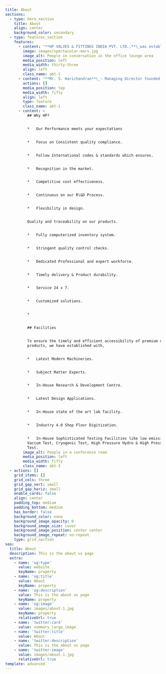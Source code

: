 ```yaml
---
title: About
sections:
  - type: hero_section
    title: About
    align: center
    background_color: secondary
  - type: features_section
    features:
      - content: "**HP VALVES & FITTINGS INDIA PVT. LTD.,**\_was established in the year of 2000, We are ISO 9001:2015 by TUV Nord Group for the scope of Design, Manufacture and Supply of Instrumentation Valves & Fittings i.e. Tube Fittings, Pipe Fittings, Valve Grease Injection Fittings, Manifold Valves, Needle Valves, Ball Valves, Check valves, Globe Valves, Gate Valves, Relief Valves, Air Filter Regulators, Air Headers, Condensate Pot, Syphon and Custom Build / Specialized Engineering Components.\n\n\n\n**Our Brand Name : HPLOCK**\n\n"
        image: images/spectacular-mars.jpg
        image_alt: People in conversation in the office lounge area
        media_position: left
        media_width: thirty-three
        align: left
        class_name: abt-1
      - content: "**Mr. S. Harichandran**\_– Managing Director founded this business with an aim to become a leader in this Field of Instrumentation System Solutions.\n\nHe has wide experience of 25 years in this field. With his sharp business acumen and constant efforts, he has earned a reputation for his business. Our aims towards achieving the highest level of business efficiency with integrity and honesty in order to create benchmark globally in quality of valves and fittings industry .\n"
        actions: []
        media_position: top
        media_width: fifty
        align: left
        type: feature
        class_name: abt-1
      - content: >
          ## Why HP?


          *   Our Performance meets your expectations


          *   Focus on Consistent quality compliance.


          *   Follow International codes & standards which ensures.


          *   Recognition in the market.


          *   Competitive cost effectiveness.


          *   Continuous on our R\&D Process.


          *   Flexibility in design.


          Quality and traceability on our products.


          *   Fully computerized inventory system.


          *   Stringent quality control checks.


          *   Dedicated Professional and expert workforce.


          *   Timely delivery & Product durability.


          *   Service 24 x 7.


          *   Customized solutions.


          *


          ## Facilities


          To ensure the timely and efficient accessibility of premium quality
          products, we have established with,


          *   Latest Modern Machineries.


          *   Subject Matter Experts.


          *   In-House Research & Development Centre.


          *   Latest Design Applications.


          *   In-House state of the art lab facility.


          *   Industry 4.0 Shop Floor Digitization.


          *   In-House Sophisticated Testing Facilities like low emission,
          Vaccum Test, Cryogenic Test, High Pressure Hydro & High Pressure Gas
          Test.
        image_alt: People in a conference room
        media_position: left
        media_width: fifty
        class_name: abt-3
  - actions: []
    grid_items: []
    grid_cols: three
    grid_gap_vert: small
    grid_gap_horiz: small
    enable_cards: false
    align: center
    padding_top: medium
    padding_bottom: medium
    has_border: false
    background_color: none
    background_image_opacity: 0
    background_image_size: cover
    background_image_position: center center
    background_image_repeat: no-repeat
    type: grid_section
seo:
  title: About
  description: This is the about us page
  extra:
    - name: 'og:type'
      value: website
      keyName: property
    - name: 'og:title'
      value: About
      keyName: property
    - name: 'og:description'
      value: This is the about us page
      keyName: property
    - name: 'og:image'
      value: images/about-1.jpg
      keyName: property
      relativeUrl: true
    - name: 'twitter:card'
      value: summary_large_image
    - name: 'twitter:title'
      value: About
    - name: 'twitter:description'
      value: This is the about us page
    - name: 'twitter:image'
      value: images/about-1.jpg
      relativeUrl: true
template: advanced
---
```


